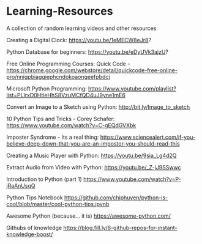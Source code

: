 # Learning-Resources
A collection of random learning videos and other resources


Creating a Digital Clock:
https://youtu.be/1eMECW8eJr8?

Python Database for beginners:
https://youtu.be/eDyUVk3ajzU?

Free Online Programming Courses:
Quick Code - https://chrome.google.com/webstore/detail/quickcode-free-online-pro/nnigpbiaggiephcndokoaongeefpbdcj

Microsoft Python Programming:
https://www.youtube.com/playlist?list=PLlrxD0HtieHhS8VzuMCfQD4uJ9yne1mE6

Convert an Image to a Sketch using Python:
http://bit.ly/Image_to_sketch

10 Python Tips and Tricks - Corey Schafer:
https://www.youtube.com/watch?v=C-gEQdGVXbk

Imposter Syndrome - Its a real thing:
https://www.sciencealert.com/if-you-believe-deep-down-that-you-are-an-impostor-you-should-read-this

Creating a Music Player with Python:
https://youtu.be/9sia_Lg4d2Q

Extract Audio from Video with Python:
https://youtu.be/_Z-jJ9SSwwc

Introduction to Python (part 1)
https://www.youtube.com/watch?v=P-jRaAnUsqQ

Python Tips Notebook
https://github.com/chiphuyen/python-is-cool/blob/master/cool-python-tips.ipynb

Awesome Python (because... it is)
https://awesome-python.com/


Githubs of knowledge
https://blog.fill.ly/6-github-repos-for-instant-knowledge-boost/


